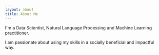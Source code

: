 ```yaml
---
layout: about 
title: About Me
---
```




I'm a Data Scientist, Natural Language Processing and Machine Learning practitioner.

I am passionate about using my skills in a socially beneficial and impactful way.


